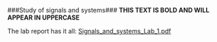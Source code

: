 ###Study of signals and systems###
<span style="text-transform: uppercase; font-weight: bold;">this text is bold and will appear in uppercase</span>

The lab report has it all: [Signals_and_systems_Lab_1.pdf](https://github.com/plochoidysis-ojwege/Signals-and-systems-lab/blob/main/Signals%20and%20systems%20lab%201/The%20Lab%20Report/Signals_and_systems_Lab_1.pdf)
